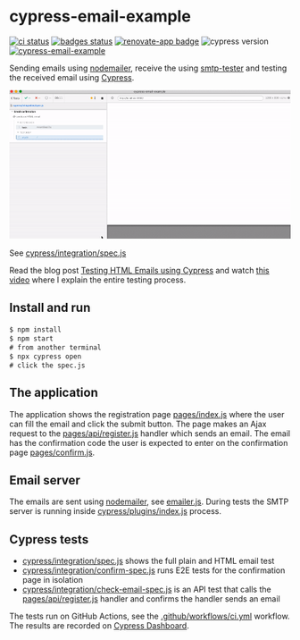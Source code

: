 # cypress-email-example
[![ci status][ci image]][ci url] [![badges status][badges image]][badges url] [![renovate-app badge][renovate-badge]][renovate-app] ![cypress version](https://img.shields.io/badge/cypress-9.5.4-brightgreen) [![cypress-email-example](https://img.shields.io/endpoint?url=https://dashboard.cypress.io/badge/simple/9gzopg/main&style=flat&logo=cypress)](https://dashboard.cypress.io/projects/9gzopg/runs)

Sending emails using [nodemailer](https://nodemailer.com/about/), receive the using [smtp-tester](https://github.com/deitch/smtp-tester) and testing the received email using [Cypress](https://github.com/cypress-io/cypress).

![The HTML email test](./images/html-email.gif)

See [cypress/integration/spec.js](./cypress/integration/spec.js)

Read the blog post [Testing HTML Emails using Cypress](https://www.cypress.io/blog/2021/05/11/testing-html-emails-using-cypress/) and watch [this video](https://youtu.be/16WTH7XeIVw) where I explain the entire testing process.

## Install and run

```shell
$ npm install
$ npm start
# from another terminal
$ npx cypress open
# click the spec.js
```

## The application

The application shows the registration page [pages/index.js](./pages/index.js) where the user can fill the email and click the submit button. The page makes an Ajax request to the [pages/api/register.js](./pages/api/register.js) handler which sends an email. The email has the confirmation code the user is expected to enter on the confirmation page [pages/confirm.js](./pages/confirm.js).

## Email server

The emails are sent using [nodemailer](https://nodemailer.com/about/), see [emailer.js](./emailer.js). During tests the SMTP server is running inside [cypress/plugins/index.js](./cypress/plugins/index.js) process.

## Cypress tests

- [cypress/integration/spec.js](./cypress/integration/spec.js) shows the full plain and HTML email test
- [cypress/integration/confirm-spec.js](./cypress/integration/confirm-spec.js) runs E2E tests for the confirmation page in isolation
- [cypress/integration/check-email-spec.js](./cypress/integration/check-email-spec.js) is an API test that calls the [pages/api/register.js](./pages/api/register.js) handler and confirms the handler sends an email

The tests run on GitHub Actions, see the [.github/workflows/ci.yml](./.github/workflows/ci.yml) workflow. The results are recorded on [Cypress Dashboard](https://dashboard.cypress.io/projects/9gzopg/runs).

[ci image]: https://github.com/bahmutov/cypress-email-example/workflows/ci/badge.svg?branch=main
[ci url]: https://github.com/bahmutov/cypress-email-example/actions
[badges image]: https://github.com/bahmutov/cypress-email-example/workflows/badges/badge.svg?branch=main
[badges url]: https://github.com/bahmutov/cypress-email-example/actions
[renovate-badge]: https://img.shields.io/badge/renovate-app-blue.svg
[renovate-app]: https://renovateapp.com/
